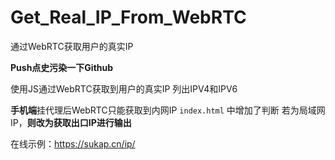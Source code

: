 # Get_Real_IP_From_WebRTC
通过WebRTC获取用户的真实IP

**Push点史污染一下Github**

使用JS通过WebRTC获取到用户的真实IP
列出IPV4和IPV6

**手机端**挂代理后WebRTC只能获取到内网IP
```index.html``` 中增加了判断
若为局域网IP，**则改为获取出口IP进行输出**

在线示例：<https://sukap.cn/ip/>